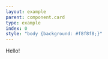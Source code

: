 ```yaml
---
layout: example
parent: component.card
type: example
index: 0
style: "body {background: #f8f8f8;}"
---
```


<div class="ds_card">
    <div class="ds_card__content">
        Hello!
    </div>
</div>
